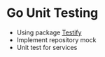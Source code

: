 # Go Unit Testing

- Using package [Testify](github.com/stretchr/testify)
- Implement repository mock
- Unit test for services
